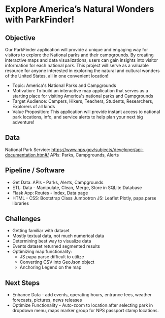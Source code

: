 # Explore America’s Natural Wonders with ParkFinder! 

## Objective

Our ParkFinder application will provide a unique and engaging way for visitors to explore the National parks and their campgrounds. By creating interactive maps and data visualizations, users can gain insights into visitor information for each national park. This project will serve as a valuable resource for anyone interested in exploring the natural and cultural wonders of the United States, all in one convenient location!

- Topic: America's National Parks and Campgrounds
- Motivation: To build an interactive map application that serves as a starting place for visiting America's national parks and Campgrounds
- Target Audience: Campers, Hikers, Teachers, Students, Researchers, Explorers of all kinds
- Value Proposition: This application will provide instant access to national park locations, info, and service alerts to help plan your next big adventure!

## Data

National Park Service: https://www.nps.gov/subjects/developer/api-documentation.htm#/
APIs: Parks, Campgrounds, Alerts

## Pipeline / Software

- Get Data: APIs - Parks, Alerts, Campgrounds
- ETL: Data - Manipulate, Clean, Merge, Store in SQLite Database
- Flask App: Routes - Index, Data page
- HTML - CSS: Bootstrap Class Jumbotron JS: Leaflet Plotly, papa.parse libraries

## Challenges

- Getting familiar with dataset
- Mostly textual data, not much numerical data
- Determining best way to visualize data
- Events dataset returned segmented results
- Optimizing map functionality:
  - JS papa.parse difficult to utilize 
  - Converting CSV into GeoJson object
  - Anchoring Legend on the map

## Next Steps

- Enhance Data - add events, operating hours, entrance fees, weather forecasts, pictures, news releases
- Optimize Functionality - Auto-zoom to location after selecting park in dropdown menu, maps marker group for NPS passport stamp locations.




